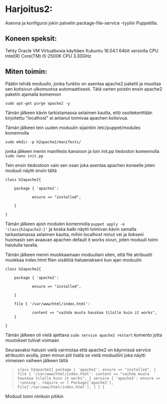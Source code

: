 # Harjoitus2:
Asenna ja konfiguroi jokin palvelin package-file-service -tyyliin Puppetilla.

## Koneen speksit:
Tehty Oracle VM Virtualboxia käyttäen Xubuntu 16.04.1 64bit versiolla
CPU Intel(R) Core(TM) i5-2500K CPU 3.30GHz 

## Miten toimin:
Päätin tehdä moduulin, jonka funktio on asentaa apache2 paketti ja muuttaa sen
kotisivun ulkomuotoa automaattisesti. Tätä varten poistin ensin apache2
paketin ajamalla komennon

`sudo apt-get purge apache2 -y`

Tämän jälkeen kävin tarkistamassa selaimen kautta, ettö osoitekenttään
kirjoitettu "localhost" ei antanut toimivaa apachen kotisivua.

Tämän jälkeen tein uuden moduulin sijaintiin /etc/puppet/modules
komennolla

`sudo mkdir -p h2apache2/manifests/`

jonka jälkeen menin manifests kansioon ja loin init.pp tiedoston komennolla
`sudo nano init.pp`

Tein ensin tiedostoon vain sen osan joka asentaa apachen koneelle joten
moduuli näytti ensin tältä

	class h2apache2{

        package { 'apache2':

                ensure => "installed",

        }

	}


Tämän jälkeen ajoin modulen komennolla `puppet apply -e 'class{h2apache2:}'`
ja koska kaiki näytti toimivan kävin samalla tarkastamassa selaimen kautta, 
mihin localhost minut vei ja ilokseni huomasin sen avaavan apachen default
it works sivun, joten moduuli toimi halutulla tavalla.

Tämän jälkeen menin muokkaamaan moduuliani siten, että file atribuutti
muokkaa index.html filen sisältöä haluamakseni kun ajan moduulin

	class h2apache2{

        package { 'apache2':

                ensure => "installed",

        }

        file { '/var/www/html/index.html':

                content => "vaihda muuta hauskaa tilalle kuin it works",
        }

	}


Tämän jälkeen oli vielä ajettava `sudo service apache2 restart` komento jotta
 muutokset tulivat voimaan


Seuraavaksi halusin vielä varmistaa että apache2 on käynnissä service atribuutin
avulla, joten minun piti lisätä se vielä moduuliini joka näytti viimeisen vaiheen jälkeen tältä


>` class h2apache2{
        package { 'apache2':
                ensure => "installed",
        }
        file { '/var/www/html/index.html':
                content => "vaihda muuta hauskaa tilalle kuin it works",
        }
        service { 'apache2':
                ensure => 'running',
                require => [
                Package['apache2'],
                File['/var/www/html/index.html'],
                ]
        }
}
`

Moduuli toimi niinkuin pitikin 
